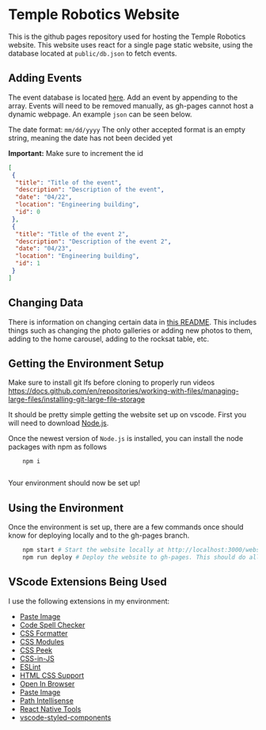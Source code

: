 # Temple Robotics Website

This is the github pages repository used for hosting the Temple Robotics website. This website uses react for a single page static website, using the database located at `public/db.json` to fetch events.

## Adding Events

The event database is located [here](public/db.json). Add an event by appending to the array. Events will need to be removed manually, as gh-pages cannot host a dynamic webpage. An example `json` can be seen below.

The date format: `mm/dd/yyyy`
The only other accepted format is an empty string, meaning the date has not been decided yet

**Important:** Make sure to increment the id

```json
[
 {
  "title": "Title of the event",
  "description": "Description of the event",
  "date": "04/22",
  "location": "Engineering building",
  "id": 0
 },
 {
  "title": "Title of the event 2",
  "description": "Description of the event 2",
  "date": "04/23",
  "location": "Engineering building",
  "id": 1
 }
]
```

## Changing Data

There is information on changing certain data in [this README](./src/data/README.md). This includes things such as changing the photo galleries or adding new photos to them, adding to the home carousel, adding to the rocksat table, etc.

## Getting the Environment Setup
Make sure to install git lfs before cloning to properly run videos
https://docs.github.com/en/repositories/working-with-files/managing-large-files/installing-git-large-file-storage


It should be pretty simple getting the website set up on vscode. First you will need to download [Node.js](https://nodejs.org/en/).

Once the newest version of `Node.js` is installed, you can install the node packages with npm as follows

```shell
    npm i
    
```

Your environment should now be set up!

## Using the Environment

Once the environment is set up, there are a few commands once should know for deploying locally and to the gh-pages branch.

```sh
    npm start # Start the website locally at http://localhost:3000/website-2.0
    npm run deploy # Deploy the website to gh-pages. This should do all the work for you!
```

## VScode Extensions Being Used

I use the following extensions in my environment:

- [Paste Image](https://marketplace.visualstudio.com/items?itemName=mushan.vscode-paste-image)
- [Code Spell Checker](https://marketplace.visualstudio.com/items?itemName=streetsidesoftware.code-spell-checker)
- [CSS Formatter](https://marketplace.visualstudio.com/items?itemName=aeschli.vscode-css-formatter)
- [CSS Modules](https://marketplace.visualstudio.com/items?itemName=clinyong.vscode-css-modules)
- [CSS Peek](https://marketplace.visualstudio.com/items?itemName=pranaygp.vscode-css-peek)
- [CSS-in-JS](https://marketplace.visualstudio.com/items?itemName=paulmolluzzo.convert-css-in-js)
- [ESLint](https://marketplace.visualstudio.com/items?itemName=dbaeumer.vscode-eslint)
- [HTML CSS Support](https://marketplace.visualstudio.com/items?itemName=ecmel.vscode-html-css)
- [Open In Browser](https://marketplace.visualstudio.com/items?itemName=techer.open-in-browser)
- [Paste Image](https://marketplace.visualstudio.com/items?itemName=mushan.vscode-paste-image)
- [Path Intellisense](https://marketplace.visualstudio.com/items?itemName=christian-kohler.path-intellisense)
- [React Native Tools](https://marketplace.visualstudio.com/items?itemName=msjsdiag.vscode-react-native)
- [vscode-styled-components](https://marketplace.visualstudio.com/items?itemName=styled-components.vscode-styled-components)
